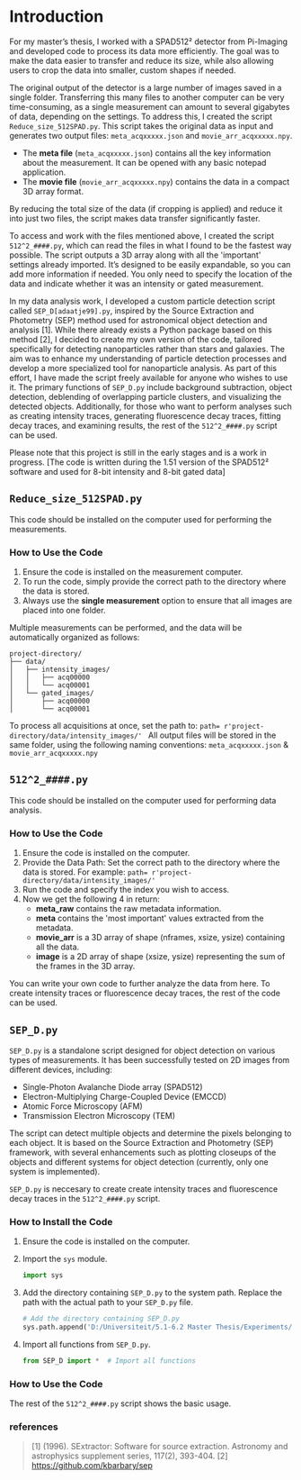 # Introduction
For my master’s thesis, I worked with a SPAD512² detector from Pi-Imaging and developed code to process its data more efficiently. The goal was to make the data easier to transfer and reduce its size, while also allowing users to crop the data into smaller, custom shapes if needed. 

The original output of the detector is a large number of images saved in a single folder. Transferring this many files to another computer can be very time-consuming, as a single measurement can amount to several gigabytes of data, depending on the settings. To address this, I created the script `Reduce_size_512SPAD.py`. This script takes the original data as input and generates two output files: `meta_acqxxxxx.json` and `movie_arr_acqxxxxx.npy`.

- The **meta file** (`meta_acqxxxxx.json`) contains all the key information about the measurement. It can be opened with any basic notepad application.  
- The **movie file** (`movie_arr_acqxxxxx.npy`) contains the data in a compact 3D array format.

By reducing the total size of the data (if cropping is applied) and reduce it into just two files, the script makes data transfer significantly faster.

To access and work with the files mentioned above, I created the script `512^2_####.py`, which can read the files in what I found to be the fastest way possible.
The script outputs a 3D array along with all the 'important' settings already imported. It’s designed to be easily expandable, so you can add more information if needed. You only need to specify the location of the data and indicate whether it was an intensity or gated measurement.

In my data analysis work, I developed a custom particle detection script called `SEP_D[adaatje99].py`, inspired by the Source Extraction and Photometry (SEP) method used for astronomical object detection and analysis [1]. While there already exists a Python package based on this method [2], I decided to create my own version of the code, tailored specifically for detecting nanoparticles rather than stars and galaxies. The aim was to enhance my understanding of particle detection processes and develop a more specialized tool for nanoparticle analysis. As part of this effort, I have made the script freely available for anyone who wishes to use it.
The primary functions of `SEP_D.py` include background subtraction, object detection, deblending of overlapping particle clusters, and visualizing the detected objects.
Additionally, for those who want to perform analyses such as creating intensity traces, generating fluorescence decay traces, fitting decay traces, and examining results, the rest of the `512^2_####.py` script can be used.

Please note that this project is still in the early stages and is a work in progress.
[The code is written during the 1.51 version of the SPAD512² software and used for 8-bit intensity and 8-bit gated data]


## `Reduce_size_512SPAD.py`
This code should be installed on the computer used for performing the measurements.

### How to Use the Code
1. Ensure the code is installed on the measurement computer.  
2. To run the code, simply provide the correct path to the directory where the data is stored.  
3. Always use the **single measurement** option to ensure that all images are placed into one folder.  

Multiple measurements can be performed, and the data will be automatically organized as follows:
```
project-directory/
├── data/
│   ├── intensity_images/
│   │   ├── acq00000
│   │   └── acq00001
│   └── gated_images/
│       ├── acq00000
│       └── acq00001
```
To process all acquisitions at once, set the path to:  `path= r'project-directory/data/intensity_images/' ` All output files will be stored in the same folder, using the following naming conventions: `meta_acqxxxxx.json` & `movie_arr_acqxxxxx.npy`

## `512^2_####.py`
This code should be installed on the computer used for performing data analysis.

### How to Use the Code
1. Ensure the code is installed on the computer.
2. Provide the Data Path: Set the correct path to the directory where the data is stored. For example: `path= r'project-directory/data/intensity_images/' `
3. Run the code and specify the index you wish to access.
4. Now we get the following 4 in return:
   - **meta_raw** contains the raw metadata information.
   - **meta** contains the 'most important' values extracted from the metadata.
   - **movie_arr**  is a 3D array of shape (nframes, xsize, ysize) containing all the data.
   - **image** is a 2D array of shape (xsize, ysize) representing the sum of the frames in the 3D array.

You can write your own code to further analyze the data from here.
To create intensity traces or fluorescence decay traces, the rest of the code can be used.

## `SEP_D.py`
`SEP_D.py` is a standalone script designed for object detection on various types of measurements. It has been successfully tested on 2D images from different devices, including:
- Single-Photon Avalanche Diode array (SPAD512)
- Electron-Multiplying Charge-Coupled Device (EMCCD)
- Atomic Force Microscopy (AFM)
- Transmission Electron Microscopy (TEM)

The script can detect multiple objects and determine the pixels belonging to each object. It is based on the Source Extraction and Photometry (SEP) framework, with several enhancements such as plotting closeups of the objects and different systems for object detection (currently, only one system is implemented).

`SEP_D.py` is neccesary to create create intensity traces and fluorescence decay traces in the `512^2_####.py` script.

### How to Install the Code
1. Ensure the code is installed on the computer.
2. Import the `sys` module.

    ```python
    import sys
    ```

3. Add the directory containing `SEP_D.py` to the system path.
   Replace the path with the actual path to your `SEP_D.py` file.

    ```python
    # Add the directory containing SEP_D.py
    sys.path.append('D:/Universiteit/5.1-6.2 Master Thesis/Experiments/SEP_D/')  # Replace with your actual path
    ```

4. Import all functions from `SEP_D.py`.

    ```python
    from SEP_D import *  # Import all functions
    ```
### How to Use the Code
The rest of the `512^2_####.py` script shows the basic usage.



### references
> [1] (1996). SExtractor: Software for source extraction. Astronomy and astrophysics supplement series, 117(2), 393-404.
> [2] https://github.com/kbarbary/sep
